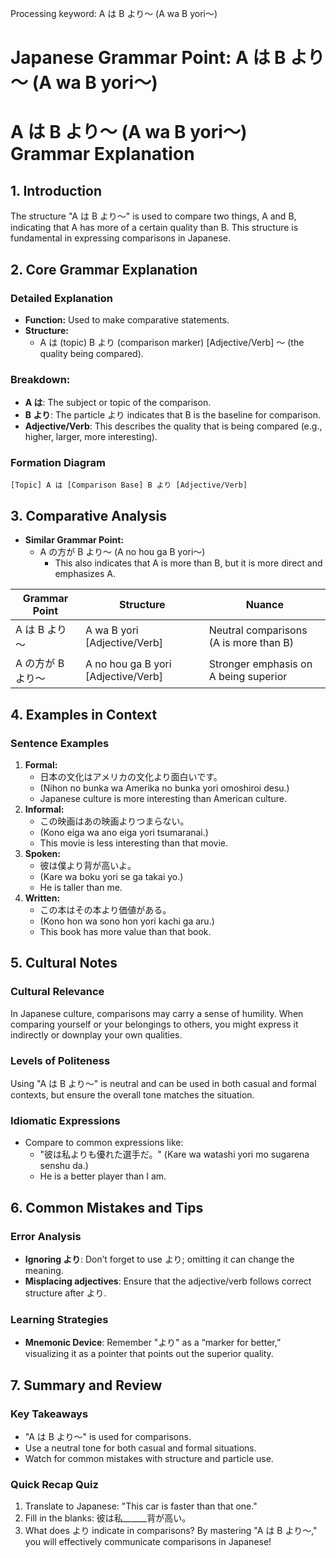 Processing keyword: A は B より～ (A wa B yori～)
# Japanese Grammar Point: A は B より～ (A wa B yori～)
# A は B より～ (A wa B yori～) Grammar Explanation
## 1. Introduction
The structure "A は B より～" is used to compare two things, A and B, indicating that A has more of a certain quality than B. This structure is fundamental in expressing comparisons in Japanese.
## 2. Core Grammar Explanation
### Detailed Explanation
- **Function:** Used to make comparative statements.
- **Structure:** 
  - A は (topic) B より (comparison marker) [Adjective/Verb] ～ (the quality being compared).
  
### Breakdown:
- **A は**: The subject or topic of the comparison.
- **B より**: The particle より indicates that B is the baseline for comparison.
- **Adjective/Verb**: This describes the quality that is being compared (e.g., higher, larger, more interesting).
### Formation Diagram
```
[Topic] A は [Comparison Base] B より [Adjective/Verb]
```
## 3. Comparative Analysis
- **Similar Grammar Point:** 
  - A の方が B より～ (A no hou ga B yori～)
    - This also indicates that A is more than B, but it is more direct and emphasizes A.
  
| Grammar Point         | Structure                          | Nuance                                |
|-----------------------|------------------------------------|---------------------------------------|
| A は B より～         | A wa B yori [Adjective/Verb]      | Neutral comparisons (A is more than B) |
| A の方が B より～     | A no hou ga B yori [Adjective/Verb]| Stronger emphasis on A being superior |
## 4. Examples in Context
### Sentence Examples
1. **Formal:** 
   - 日本の文化はアメリカの文化より面白いです。
   - (Nihon no bunka wa Amerika no bunka yori omoshiroi desu.)
   - Japanese culture is more interesting than American culture.
2. **Informal:**
   - この映画はあの映画よりつまらない。
   - (Kono eiga wa ano eiga yori tsumaranai.)
   - This movie is less interesting than that movie.
3. **Spoken:**
   - 彼は僕より背が高いよ。
   - (Kare wa boku yori se ga takai yo.)
   - He is taller than me.
4. **Written:**
   - この本はその本より価値がある。
   - (Kono hon wa sono hon yori kachi ga aru.)
   - This book has more value than that book.
## 5. Cultural Notes
### Cultural Relevance
In Japanese culture, comparisons may carry a sense of humility. When comparing yourself or your belongings to others, you might express it indirectly or downplay your own qualities.
### Levels of Politeness
Using "A は B より～" is neutral and can be used in both casual and formal contexts, but ensure the overall tone matches the situation.
### Idiomatic Expressions
- Compare to common expressions like:
  - "彼は私よりも優れた選手だ。" (Kare wa watashi yori mo sugarena senshu da.)
  - He is a better player than I am.
## 6. Common Mistakes and Tips
### Error Analysis
- **Ignoring より**: Don’t forget to use より; omitting it can change the meaning.
- **Misplacing adjectives**: Ensure that the adjective/verb follows correct structure after より.
### Learning Strategies
- **Mnemonic Device**: Remember "より" as a “marker for better,” visualizing it as a pointer that points out the superior quality.
## 7. Summary and Review
### Key Takeaways
- "A は B より～" is used for comparisons.
- Use a neutral tone for both casual and formal situations.
- Watch for common mistakes with structure and particle use.
### Quick Recap Quiz
1. Translate to Japanese: "This car is faster than that one."
2. Fill in the blanks: 彼は私______背が高い。
3. What does より indicate in comparisons?
By mastering "A は B より～," you will effectively communicate comparisons in Japanese!
